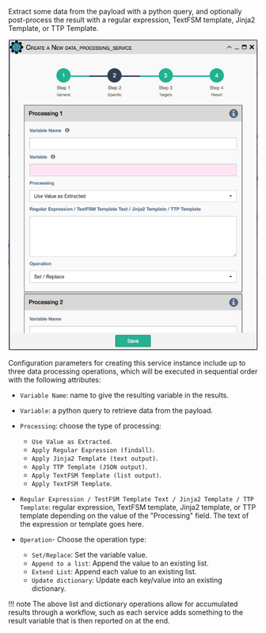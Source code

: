 Extract some data from the payload with a python query, and optionally
post-process the result with a regular expression, TextFSM template, Jinja2
Template, or TTP Template.

![Data Processing Service](../../_static/automation/service_types/data_processing.png)

Configuration parameters for creating this service instance include up to three
data processing operations, which will be executed in sequential order with the
following attributes:

- `Variable Name`: name to give the resulting variable in the results. 

- `Variable`: a python query to retrieve data from the payload. 

- `Processing`: choose the type of processing: 

    - `Use Value as Extracted`.
    - `Apply Regular Expression (findall)`.
    - `Apply Jinja2 Template (text output)`.
    - `Apply TTP Template (JSON output)`.
    - `Apply TextFSM Template (list output)`.
    - `Apply TextFSM Template`.
    
- `Regular Expression / TestFSM Template Text / Jinja2 Template / TTP Template`:
  regular expression, TextFSM template, Jinja2 template, or TTP template
  depending on the value of the "Processing" field. The text of the expression
  or template goes here.

- `Operation`- Choose the operation type: 

    - `Set/Replace`: Set the variable value.
    - `Append to a list`: Append the value to an existing list.
    - `Extend List`: Append each value to an existing list.
    - `Update dictionary`: Update each key/value into an existing dictionary.
    
!!! note
    The above list and dictionary operations allow for accumulated results
    through a workflow, such as each service adds something to the result
    variable that is then reported on at the end.



